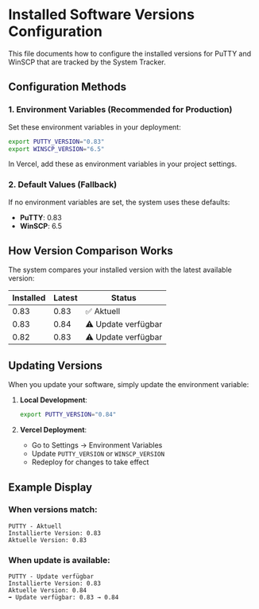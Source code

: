# Installed Software Versions Configuration

This file documents how to configure the installed versions for PuTTY and WinSCP that are tracked by the System Tracker.

## Configuration Methods

### 1. Environment Variables (Recommended for Production)

Set these environment variables in your deployment:

```bash
export PUTTY_VERSION="0.83"
export WINSCP_VERSION="6.5"
```

In Vercel, add these as environment variables in your project settings.

### 2. Default Values (Fallback)

If no environment variables are set, the system uses these defaults:
- **PuTTY**: 0.83
- **WinSCP**: 6.5

## How Version Comparison Works

The system compares your installed version with the latest available version:

| Installed | Latest | Status |
|-----------|--------|--------|
| 0.83 | 0.83 | ✅ Aktuell |
| 0.83 | 0.84 | ⚠️ Update verfügbar |
| 0.82 | 0.83 | ⚠️ Update verfügbar |

## Updating Versions

When you update your software, simply update the environment variable:

1. **Local Development**:
   ```bash
   export PUTTY_VERSION="0.84"
   ```

2. **Vercel Deployment**:
   - Go to Settings → Environment Variables
   - Update `PUTTY_VERSION` or `WINSCP_VERSION`
   - Redeploy for changes to take effect

## Example Display

### When versions match:
```
PUTTY - Aktuell
Installierte Version: 0.83
Aktuelle Version: 0.83
```

### When update is available:
```
PUTTY - Update verfügbar
Installierte Version: 0.83
Aktuelle Version: 0.84
➡️ Update verfügbar: 0.83 → 0.84
```